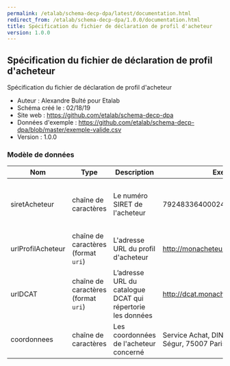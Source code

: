 ```yaml
---
permalink: /etalab/schema-decp-dpa/latest/documentation.html
redirect_from: /etalab/schema-decp-dpa/1.0.0/documentation.html
title: Spécification du fichier de déclaration de profil d'acheteur
version: 1.0.0
---
```


## Spécification du fichier de déclaration de profil d'acheteur

Spécification du fichier de déclaration de profil d'acheteur

- Auteur : Alexandre Bulté pour Etalab
- Schéma créé le : 02/18/19
- Site web : https://github.com/etalab/schema-decp-dpa
- Données d'exemple : https://github.com/etalab/schema-decp-dpa/blob/master/exemple-valide.csv
- Version : 1.0.0

### Modèle de données

|Nom|Type|Description|Exemple|Propriétés|
|-|-|-|-|-|
|siretAcheteur|chaîne de caractères|Le numéro SIRET de l'acheteur|79248336400024|Valeur obligatoire, Valeur unique, Motif : `^\d{14}$`|
|urlProfilAcheteur|chaîne de caractères (format `uri`)|L'adresse URL du profil d'acheteur|http://monacheteur.com/profil|Valeur obligatoire|
|urlDCAT|chaîne de caractères (format `uri`)|L’adresse URL du catalogue DCAT qui répertorie les données|http://dcat.monacheteur.com/catalog.ttl|Valeur optionnelle|
|coordonnees|chaîne de caractères|Les coordonnées de l'acheteur concerné|Service Achat, DINSIC, 20 avenue de Ségur, 75007 Paris|Valeur obligatoire|